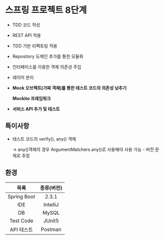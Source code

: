 # 스프링 프로젝트 8단계

+ TDD 코드 작성

+ REST API 적용

+ TDD 기반 리팩토링 적용

+ Repository 도메인 추가를 통한 모듈화

+ 인터페이스를 이용한 객체 의존성 주입

+ 레이어 분리
  
+ **Mock 오브젝트(가짜 객체)를 통한 테스트 코드의 의존성 낮추기**
  
  **Mockito 프레임워크**

+ **서비스 API 추가 및 테스트**



## 특이사항

+ 테스트 코드의 verify(), any()  객체

  -> any()객체의 경우 ArgumentMatchers.any()로 사용해야 사용 가능 - 버전 문제로 추정



## 환경

|    목록     | 종류(버전) |
| :---------: | :--------: |
| Spring Boot |   2.3.1    |
|     IDE     |  IntelliJ  |
|     DB      |   MySQL    |
|  Test Code  |   JUnit5   |
| API 테스트  |  Postman   |

